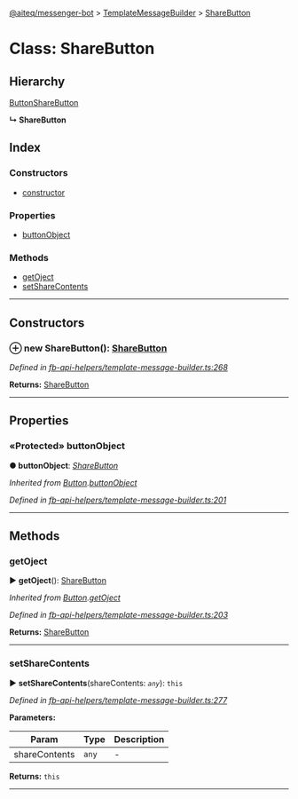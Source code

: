 [@aiteq/messenger-bot](../README.md) > [TemplateMessageBuilder](../classes/templatemessagebuilder.md) > [ShareButton](../classes/templatemessagebuilder.sharebutton.md)



# Class: ShareButton

## Hierarchy


 [Button](templatemessagebuilder.button.md)[ShareButton](../interfaces/send.sharebutton.md)

**↳ ShareButton**







## Index

### Constructors

* [constructor](templatemessagebuilder.sharebutton.md#constructor)


### Properties

* [buttonObject](templatemessagebuilder.sharebutton.md#buttonobject)


### Methods

* [getOject](templatemessagebuilder.sharebutton.md#getoject)
* [setShareContents](templatemessagebuilder.sharebutton.md#setsharecontents)



---
## Constructors
<a id="constructor"></a>


### ⊕ **new ShareButton**(): [ShareButton](templatemessagebuilder.sharebutton.md)



*Defined in [fb-api-helpers/template-message-builder.ts:268](https://github.com/aiteq/messenger-bot/blob/a540dbb/src/fb-api-helpers/template-message-builder.ts#L268)*





**Returns:** [ShareButton](templatemessagebuilder.sharebutton.md)

---


## Properties
<a id="buttonobject"></a>

### «Protected» buttonObject

**●  buttonObject**:  *[ShareButton](../interfaces/send.sharebutton.md)* 

*Inherited from [Button](templatemessagebuilder.button.md).[buttonObject](templatemessagebuilder.button.md#buttonobject)*

*Defined in [fb-api-helpers/template-message-builder.ts:201](https://github.com/aiteq/messenger-bot/blob/a540dbb/src/fb-api-helpers/template-message-builder.ts#L201)*





___


## Methods
<a id="getoject"></a>

###  getOject

► **getOject**(): [ShareButton](../interfaces/send.sharebutton.md)




*Inherited from [Button](templatemessagebuilder.button.md).[getOject](templatemessagebuilder.button.md#getoject)*

*Defined in [fb-api-helpers/template-message-builder.ts:203](https://github.com/aiteq/messenger-bot/blob/a540dbb/src/fb-api-helpers/template-message-builder.ts#L203)*





**Returns:** [ShareButton](../interfaces/send.sharebutton.md)





___

<a id="setsharecontents"></a>

###  setShareContents

► **setShareContents**(shareContents: *`any`*): `this`




*Defined in [fb-api-helpers/template-message-builder.ts:277](https://github.com/aiteq/messenger-bot/blob/a540dbb/src/fb-api-helpers/template-message-builder.ts#L277)*



**Parameters:**

| Param | Type | Description |
| ------ | ------ | ------ |
| shareContents | `any`   |  - |





**Returns:** `this`





___



